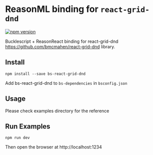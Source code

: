 # ReasonML binding for `react-grid-dnd`

[![npm version](https://badge.fury.io/js/bs-react-grid-dnd.svg)](https://badge.fury.io/js/bs-react-grid-dnd)

Bucklescript + ReasonReact binding for react-grid-dnd https://github.com/bmcmahen/react-grid-dnd library.

## Install

```
npm install --save bs-react-grid-dnd
```

Add bs-react-grid-dnd to `bs-dependencies` in `bsconfig.json`

## Usage

Please check examples directory for the reference

## Run Examples

```
npm run dev
```

Then open the browser at http://localhost:1234
